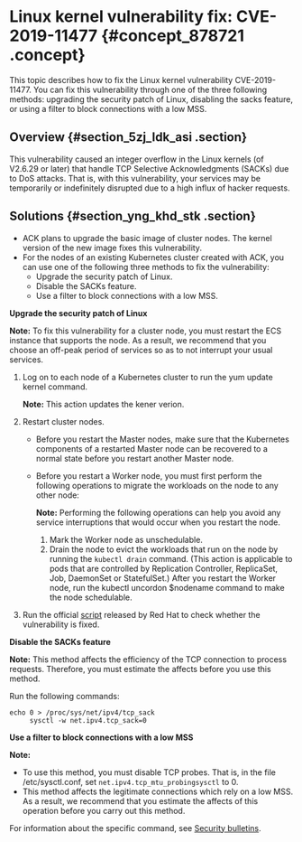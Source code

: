 # Linux kernel vulnerability fix: CVE-2019-11477 {#concept_878721 .concept}

This topic describes how to fix the Linux kernel vulnerability CVE-2019-11477. You can fix this vulnerability through one of the three following methods: upgrading the security patch of Linux, disabling the sacks feature, or using a filter to block connections with a low MSS.

## Overview {#section_5zj_ldk_asi .section}

This vulnerability caused an integer overflow in the Linux kernels \(of V2.6.29 or later\) that handle TCP Selective Acknowledgments \(SACKs\) due to DoS attacks. That is, with this vulnerability, your services may be temporarily or indefinitely disrupted due to a high influx of hacker requests.

## Solutions {#section_yng_khd_stk .section}

-   ACK plans to upgrade the basic image of cluster nodes. The kernel version of the new image fixes this vulnerability.
-   For the nodes of an existing Kubernetes cluster created with ACK, you can use one of the following three methods to fix the vulnerability:
    -   Upgrade the security patch of Linux.
    -   Disable the SACKs feature.
    -   Use a filter to block connections with a low MSS.

**Upgrade the security patch of Linux** 

**Note:** To fix this vulnerability for a cluster node, you must restart the ECS instance that supports the node. As a result, we recommend that you choose an off-peak period of services so as to not interrupt your usual services.

1.  Log on to each node of a Kubernetes cluster to run the yum update kernel command.

    **Note:** This action updates the kener verion.

2.  Restart cluster nodes.
    -   Before you restart the Master nodes, make sure that the Kubernetes components of a restarted Master node can be recovered to a normal state before you restart another Master node.
    -   Before you restart a Worker node, you must first perform the following operations to migrate the workloads on the node to any other node:

        **Note:** Performing the following operations can help you avoid any service interruptions that would occur when you restart the node.

        1.  Mark the Worker node as unschedulable.
        2.  Drain the node to evict the workloads that run on the node by running the `kubectl drain` command. \(This action is applicable to pods that are controlled by Replication Controller, ReplicaSet, Job, DaemonSet or StatefulSet.\)
        After you restart the Worker node, run the kubectl uncordon $nodename command to make the node schedulable.

3.  Run the official [script](https://access.redhat.com/sites/default/files/cve-2019-11477--2019-06-17-1629.sh) released by Red Hat to check whether the vulnerability is fixed.

**Disable the SACKs feature** 

**Note:** This method affects the efficiency of the TCP connection to process requests. Therefore, you must estimate the affects before you use this method.

Run the following commands:

``` {#codeblock_91k_nbu_wbm}
echo 0 > /proc/sys/net/ipv4/tcp_sack
     sysctl -w net.ipv4.tcp_sack=0
```

**Use a filter to block connections with a low MSS** 

**Note:** 

-   To use this method, you must disable TCP probes. That is, in the file /etc/sysctl.conf, set `net.ipv4.tcp_mtu_probingsysctl` to 0.
-   This method affects the legitimate connections which rely on a low MSS. As a result, we recommend that you estimate the affects of this operation before you carry out this method.

For information about the specific command, see [Security bulletins](https://github.com/Netflix/security-bulletins/blob/master/advisories/third-party/2019-001/block-low-mss/README.md).

